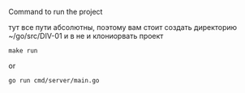Command to run the project 

тут все пути абсолютны, поэтому вам стоит создать директорию ~/go/src/DIV-01 и в не и клониорвать проект

```
make run
```

or 

```
go run cmd/server/main.go
```